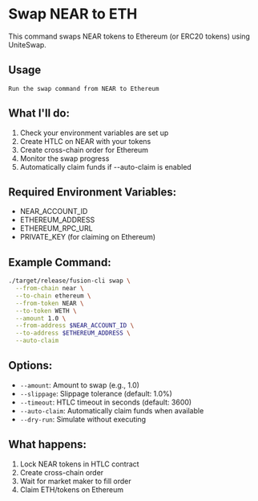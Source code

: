 # Swap NEAR to ETH

This command swaps NEAR tokens to Ethereum (or ERC20 tokens) using UniteSwap.

## Usage
```
Run the swap command from NEAR to Ethereum
```

## What I'll do:
1. Check your environment variables are set up
2. Create HTLC on NEAR with your tokens
3. Create cross-chain order for Ethereum
4. Monitor the swap progress
5. Automatically claim funds if --auto-claim is enabled

## Required Environment Variables:
- NEAR_ACCOUNT_ID
- ETHEREUM_ADDRESS
- ETHEREUM_RPC_URL
- PRIVATE_KEY (for claiming on Ethereum)

## Example Command:
```bash
./target/release/fusion-cli swap \
  --from-chain near \
  --to-chain ethereum \
  --from-token NEAR \
  --to-token WETH \
  --amount 1.0 \
  --from-address $NEAR_ACCOUNT_ID \
  --to-address $ETHEREUM_ADDRESS \
  --auto-claim
```

## Options:
- `--amount`: Amount to swap (e.g., 1.0)
- `--slippage`: Slippage tolerance (default: 1.0%)
- `--timeout`: HTLC timeout in seconds (default: 3600)
- `--auto-claim`: Automatically claim funds when available
- `--dry-run`: Simulate without executing

## What happens:
1. Lock NEAR tokens in HTLC contract
2. Create cross-chain order
3. Wait for market maker to fill order
4. Claim ETH/tokens on Ethereum